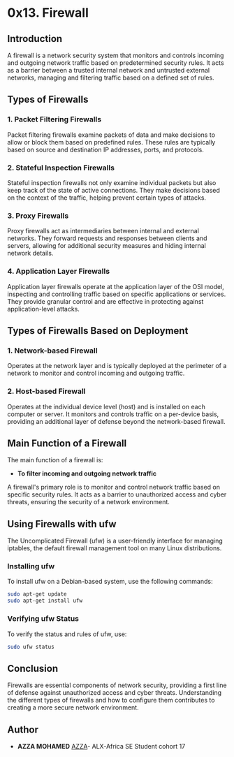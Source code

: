 # 0x13. Firewall

## Introduction

A firewall is a network security system that monitors and controls incoming and outgoing network traffic based on predetermined security rules. It acts as a barrier between a trusted internal network and untrusted external networks, managing and filtering traffic based on a defined set of rules.

## Types of Firewalls

### 1. Packet Filtering Firewalls

Packet filtering firewalls examine packets of data and make decisions to allow or block them based on predefined rules. These rules are typically based on source and destination IP addresses, ports, and protocols.

### 2. Stateful Inspection Firewalls

Stateful inspection firewalls not only examine individual packets but also keep track of the state of active connections. They make decisions based on the context of the traffic, helping prevent certain types of attacks.

### 3. Proxy Firewalls

Proxy firewalls act as intermediaries between internal and external networks. They forward requests and responses between clients and servers, allowing for additional security measures and hiding internal network details.

### 4. Application Layer Firewalls

Application layer firewalls operate at the application layer of the OSI model, inspecting and controlling traffic based on specific applications or services. They provide granular control and are effective in protecting against application-level attacks.

## Types of Firewalls Based on Deployment

### 1. Network-based Firewall

Operates at the network layer and is typically deployed at the perimeter of a network to monitor and control incoming and outgoing traffic.

### 2. Host-based Firewall

Operates at the individual device level (host) and is installed on each computer or server. It monitors and controls traffic on a per-device basis, providing an additional layer of defense beyond the network-based firewall.

## Main Function of a Firewall

The main function of a firewall is:

- **To filter incoming and outgoing network traffic**

A firewall's primary role is to monitor and control network traffic based on specific security rules. It acts as a barrier to unauthorized access and cyber threats, ensuring the security of a network environment.

## Using Firewalls with ufw

The Uncomplicated Firewall (ufw) is a user-friendly interface for managing iptables, the default firewall management tool on many Linux distributions.

### Installing ufw

To install ufw on a Debian-based system, use the following commands:

```bash
sudo apt-get update
sudo apt-get install ufw
```

### Verifying ufw Status

To verify the status and rules of ufw, use:

```bash
sudo ufw status
```
## Conclusion

Firewalls are essential components of network security, providing a first line of defense against unauthorized access and cyber threats. Understanding the different types of firewalls and how to configure them contributes to creating a more secure network environment.

## Author
* **AZZA MOHAMED** [AZZA](https://github.com/medazza)- ALX-Africa SE Student cohort 17
